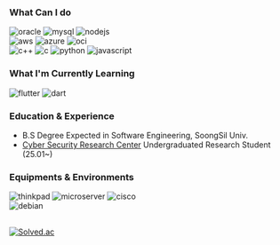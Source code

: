 ### What Can I do
![oracle](https://img.shields.io/badge/Oracle-F80000?style=for-the-badge&logo=Oracle&logoColor=white)
![mysql](https://img.shields.io/badge/MySQL-005C84?style=for-the-badge&logo=mysql&logoColor=white)
![nodejs](https://img.shields.io/badge/Node%20js-339933?style=for-the-badge&logo=nodedotjs&logoColor=white)\
![aws](https://img.shields.io/badge/Amazon_AWS-FF9900?style=for-the-badge&logo=amazonaws&logoColor=white)
![azure](https://img.shields.io/badge/azure-0089D6?style=for-the-badge&logo=microsoft-azure&logoColor=white)
![oci](https://img.shields.io/badge/OCI-F80000?style=for-the-badge&logo=Oracle&logoColor=white)\
![c++](https://img.shields.io/badge/C%2B%2B-00599C?style=for-the-badge&logo=c%2B%2B&logoColor=white)
![c](https://img.shields.io/badge/C-00599C?style=for-the-badge&logo=c&logoColor=white)
![python](https://img.shields.io/badge/Python-FFD43B?style=for-the-badge&logo=python&logoColor=blue)
![javascript](https://img.shields.io/badge/JavaScript-323330?style=for-the-badge&logo=javascript&logoColor=F7DF1E)

### What I'm Currently Learning
![flutter](https://img.shields.io/badge/Flutter-02569B?style=for-the-badge&logo=flutter&logoColor=white)
![dart](https://img.shields.io/badge/Dart-0175C2?style=for-the-badge&logo=dart&logoColor=white)

### Education & Experience
- B.S Degree Expected in Software Engineering, SoongSil Univ.
- [Cyber Security Research Center](https://csec.ssu.ac.kr/) Undergraduated Research Student (25.01~)

### Equipments & Environments
![thinkpad](https://img.shields.io/badge/T_Series-FF0000?style=for-the-badge&logo=lenovo&logoColor=white)
![microserver](https://img.shields.io/badge/MicroServer-01A982?style=for-the-badge&logo=hp&logoColor=white)
![cisco](https://img.shields.io/badge/RV_Series-1BA0D7?style=for-the-badge&logo=cisco&logoColor=white)\
![debian](https://img.shields.io/badge/Debian-A81D33?style=for-the-badge&logo=debian&logoColor=white)

##
[![Solved.ac](http://mazassumnida.wtf/api/mini/generate_badge?boj=thinker99)](https://solved.ac/thinker99)
